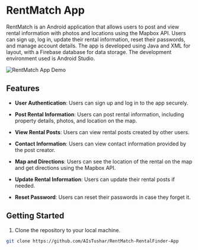# RentMatch App

RentMatch is an Android application that allows users to post and view rental information with photos and locations using the Mapbox API. Users can sign up, log in, update their rental information, reset their passwords, and manage account details. The app is developed using Java and XML for layout, with a Firebase database for data storage. The development environment used is Android Studio.

![RentMatch App Demo]([link_to_your_screen_recording_video.gif](https://github.com/AIsTushar/RentMatch-RentalFinder-App/blob/master/Record_new.mp4))

## Features

- **User Authentication**: Users can sign up and log in to the app securely.

- **Post Rental Information**: Users can post rental information, including property details, photos, and location on the map.

- **View Rental Posts**: Users can view rental posts created by other users.

- **Contact Information**: Users can view contact information provided by the post creator.

- **Map and Directions**: Users can see the location of the rental on the map and get directions using the Mapbox API.

- **Update Rental Information**: Users can update their rental posts if needed.

- **Reset Password**: Users can reset their passwords in case they forget it.

## Getting Started

1. Clone the repository to your local machine.

```bash
git clone https://github.com/AIsTushar/RentMatch-RentalFinder-App
